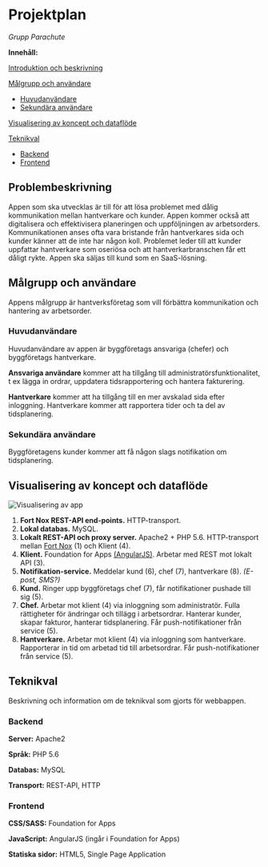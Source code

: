 # Projektplan
*Grupp Parachute*

**Innehåll:**

<a href="#intro">Introduktion och beskrivning</a>

<a href="#users">Målgrupp och användare</a>
* <a href="#mainuser">Huvudanvändare </a>
* <a href="#secondaryuser">Sekundära användare</a>

<a href="#visualization">Visualisering av koncept och dataflöde</a>

<a href="#tech">Teknikval</a>
* <a href="#backend">Backend </a>
* <a href="#frontend">Frontend </a>

## Problembeskrivning<a id="intro"></a>
Appen som ska utvecklas är till för att lösa problemet med dålig kommunikation mellan hantverkare och kunder. Appen kommer också att digitalisera och effektivisera planeringen och uppföljningen av arbetsorders.
Kommunikationen anses ofta vara bristande från hantverkares sida och kunder känner att de inte har någon koll.
Problemet leder till att kunder uppfattar hantverkare som oseriösa och att hantverkarbranschen får ett dåligt rykte.
Appen ska säljas till kund som en SaaS-lösning.

## Målgrupp och användare<a id="users"></a>
Appens målgrupp är hantverksföretag som vill förbättra kommunikation och hantering av arbetsorder.

### Huvudanvändare<a id="mainuser"></a>
Huvudanvändare av appen är byggföretags ansvariga (chefer) och byggföretags hantverkare.

**Ansvariga användare** kommer att ha tillgång till administratörsfunktionalitet, t ex lägga in ordrar, uppdatera tidsrapportering och hantera fakturering.

**Hantverkare** kommer att ha tillgång till en mer avskalad sida efter inloggning. Hantverkare kommer att rapportera tider och ta del av tidsplanering.

### Sekundära användare<a id="secondaryuser"></a>
Byggföretagens kunder kommer att få någon slags notifikation om tidsplanering.

## Visualisering av koncept och dataflöde<a id="visualization"></a>
![Visualisering av app](https://github.com/webbprojekt1-parachute/parachute/blob/master/docs/parachuteapp.png)

1. **Fort Nox REST-API end-points.**
HTTP-transport.
2. **Lokal databas.**
MySQL.
3. **Lokalt REST-API och proxy server.**
Apache2 + PHP 5.6. HTTP-transport mellan [Fort Nox](https://fortnox.se) (1) och Klient (4).
4. **Klient.**
Foundation for Apps [(AngularJS)](https://angularjs.org). Arbetar med REST mot lokalt API (3).
5. **Notifikation-service.**
Meddelar kund (6), chef (7), hantverkare (8). _(E-post, SMS?)_
6. **Kund.**
Ringer upp byggföretags chef (7), får notifikationer pushade till sig (5).
7. **Chef.**
Arbetar mot klient (4) via inloggning som administratör. Fulla rättigheter för ändringar och tillägg i arbetsordrar. Hanterar kunder, skapar fakturor, hanterar tidsplanering. Får push-notifikationer från service (5).
8. **Hantverkare.**
Arbetar mot klient (4) via inloggning som hantverkare. Rapporterar in tid om arbetad tid till arbetsordrar. Får push-notifikationer från service (5).

## Teknikval<a id="tech"></a>
Beskrivning och information om de teknikval som gjorts för webbappen.

### Backend<a id="backend"></a>
**Server:** Apache2

**Språk:** PHP 5.6

**Databas:** MySQL

**Transport:** REST-API, HTTP

### Frontend<a id="frontend"></a>
**CSS/SASS:** Foundation for Apps

**JavaScript:** AngularJS (ingår i Foundation for Apps)

**Statiska sidor:** HTML5, Single Page Application
